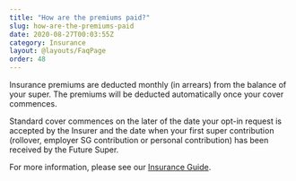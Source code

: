 ```yaml
---
title: "How are the premiums paid?"
slug: how-are-the-premiums-paid
date: 2020-08-27T00:03:55Z
category: Insurance
layout: @layouts/FaqPage
order: 48
---
```


Insurance premiums are deducted monthly (in arrears) from the balance of your super. The premiums will be deducted automatically once your cover commences.

Standard cover commences on the later of the date your opt-in request is accepted by the Insurer and the date when your first super contribution (rollover, employer SG contribution or personal contribution) has been received by the Future Super.

For more information, please see our [Insurance Guide](https://www.futuresuper.com.au/insuranceguide).
